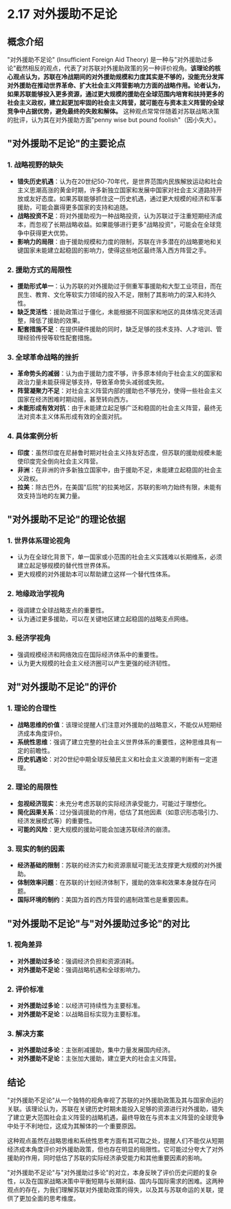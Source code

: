 # 2.17 对外援助不足论

## 概念介绍

"对外援助不足论" (Insufficient Foreign Aid Theory) 是一种与"对外援助过多论"截然相反的观点，代表了对苏联对外援助政策的另一种评价视角。**该理论的核心观点认为，苏联在冷战期间的对外援助规模和力度其实是不够的，没能充分发挥对外援助在推动世界革命、扩大社会主义阵营影响力方面的战略作用。论者认为，如果苏联能够投入更多资源，通过更大规模的援助在全球范围内培育和扶持更多的社会主义政权，建立起更加牢固的社会主义阵营，就可能在与资本主义阵营的全球竞争中占据优势，避免最终的失败和解体。** 这种观点常常伴随着对苏联战略决策的批评，认为其在对外援助方面"penny wise but pound foolish"（因小失大）。

## "对外援助不足论"的主要论点

### 1. 战略视野的缺失

*   **错失历史机遇**：认为在20世纪50-70年代，是世界范围内民族解放运动和社会主义思潮高涨的黄金时期，许多新独立国家和发展中国家对社会主义道路持开放或友好态度。如果苏联能够抓住这一历史机遇，通过更大规模的经济和军事援助，可能会赢得更多国家的支持和追随。
*   **战略投资不足**：将对外援助视为一种战略投资，认为苏联过于注重短期经济成本，而忽视了长期战略收益。如果能够进行更多"战略投资"，可能会在全球竞争中获得更大优势。
*   **影响力的局限**：由于援助规模和力度的限制，苏联在许多潜在的战略要地和关键国家未能建立起稳固的影响力，使得这些地区最终落入西方阵营之手。

### 2. 援助方式的局限性

*   **援助形式单一**：认为苏联的对外援助过于侧重军事援助和大型工业项目，而在民生、教育、文化等软实力领域的投入不足，限制了其影响力的深入和持久性。
*   **缺乏灵活性**：援助政策过于僵化，未能根据不同国家和地区的具体情况灵活调整，降低了援助的效果。
*   **配套措施不足**：在提供硬件援助的同时，缺乏足够的技术支持、人才培训、管理经验传授等软性配套措施。

### 3. 全球革命战略的挫折

*   **革命势头的减弱**：认为由于援助力度不够，许多原本倾向于社会主义的国家和政治力量未能获得足够支持，导致革命势头减弱或失败。
*   **阵营凝聚力不足**：对社会主义阵营内部的援助也不够充分，使得一些社会主义国家在经济困难时期动摇，甚至转向西方。
*   **未能形成有效对抗**：由于未能建立起足够广泛和稳固的社会主义阵营，最终无法对资本主义体系形成有效的全面对抗。

### 4. 具体案例分析

*   **印度**：虽然印度在尼赫鲁时期对社会主义持友好态度，但苏联的援助规模未能使印度完全倒向社会主义阵营。
*   **非洲**：在非洲的许多新独立国家中，由于援助不足，未能建立起稳固的社会主义政权。
*   **拉美**：除古巴外，在美国"后院"的拉美地区，苏联的影响力始终有限，未能有效支持当地的左翼力量。

## "对外援助不足论"的理论依据

### 1. 世界体系理论视角

*   认为在全球化背景下，单一国家或小范围的社会主义实践难以长期维系，必须建立起足够规模的替代性世界体系。
*   更大规模的对外援助本可以帮助建立这样一个替代性体系。

### 2. 地缘政治学视角

*   强调建立全球战略支点的重要性。
*   认为通过更多援助，可以在关键地区建立起稳固的战略支点网络。

### 3. 经济学视角

*   强调规模经济和网络效应在国际经济体系中的重要性。
*   认为更大规模的社会主义经济圈可以产生更强的经济韧性。

## 对"对外援助不足论"的评价

### 1. 理论的合理性

*   **战略思维的价值**：该理论提醒人们注意对外援助的战略意义，不能仅从短期经济成本角度评价。
*   **系统性思维**：强调了建立完整的社会主义世界体系的重要性，这种思维具有一定的前瞻性。
*   **历史机遇论**：对20世纪中期全球反殖民主义和社会主义浪潮的判断有一定道理。

### 2. 理论的局限性

*   **忽视经济现实**：未充分考虑苏联的实际经济承受能力，可能过于理想化。
*   **简化因果关系**：过分强调援助的作用，低估了其他因素（如意识形态吸引力、经济发展模式等）的重要性。
*   **可能的风险**：更大规模的援助可能会加速苏联经济的崩溃。

### 3. 现实的制约因素

*   **经济基础的限制**：苏联的经济实力和资源禀赋可能无法支撑更大规模的对外援助。
*   **体制效率问题**：在苏联的计划经济体制下，援助的效率和效果本身就存在问题。
*   **国际环境的制约**：美国为首的西方阵营的遏制政策也是重要因素。

## "对外援助不足论"与"对外援助过多论"的对比

### 1. 视角差异

*   **对外援助过多论**：强调经济负担和资源消耗。
*   **对外援助不足论**：强调战略机遇和全球影响力。

### 2. 评价标准

*   **对外援助过多论**：以经济可持续性为主要标准。
*   **对外援助不足论**：以战略目标实现为主要标准。

### 3. 解决方案

*   **对外援助过多论**：主张削减援助，集中力量发展国内经济。
*   **对外援助不足论**：主张加大援助，建立更大的社会主义阵营。

## 结论

"对外援助不足论"从一个独特的视角审视了苏联的对外援助政策及其与国家命运的关联。该理论认为，苏联在关键历史时期未能投入足够的资源进行对外援助，错失了建立更大范围社会主义阵营的战略机遇，最终导致在与资本主义阵营的全球竞争中处于不利地位，这成为其解体的一个重要原因。

这种观点虽然在战略思维和系统性思考方面有其可取之处，提醒人们不能仅从短期经济成本角度评价对外援助政策，但也存在明显的局限性。它可能过分夸大了对外援助的作用，同时低估了苏联的实际经济承受能力和其他重要因素的影响。

"对外援助不足论"与"对外援助过多论"的对立，本身反映了评价历史问题的复杂性，以及在国家战略决策中平衡短期与长期利益、国内与国际需求的困难。这两种观点的存在，为我们理解苏联对外援助政策的得失，以及其与苏联命运的关联，提供了更加全面的思考维度。
